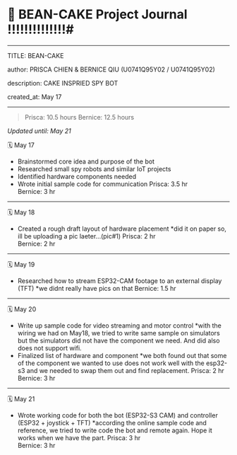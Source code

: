 # 📔 BEAN-CAKE Project Journal !!!!!!!!!!!!!!#
---
TITLE: BEAN-CAKE

author: PRISCA CHIEN & BERNICE QIU (U0741Q95Y02 / U0741Q95Y02)

description: CAKE INSPRIED SPY BOT

created_at: May 17

---

> Prisca: 10.5 hours 
> Bernice: 12.5 hours

_Updated until: May 21_


🗓️ May 17
- Brainstormed core idea and purpose of the bot
- Researched small spy robots and similar IoT projects
- Identified hardware components needed
- Wrote initial sample code for communication
Prisca: 3.5 hr  
Bernice: 3 hr

---

🗓️ May 18
- Created a rough draft layout of hardware placement
  *did it on paper so, ill be uploading a pic laeter...(pic#1)
Prisca: 2 hr  
Bernice: 2 hr

---

🗓️ May 19
- Researched how to stream ESP32-CAM footage to an external display (TFT)
  *we didnt really have pics on that 
Bernice: 1.5 hr

---

🗓️ May 20
- Write up sample code for video streaming and motor control
  *with the wiring we had on May18, we tried to write same sample on simulators but the simulators did not have the component we need. And did also does not support wifi.
- Finalized list of hardware and component
  *we both found out that some of the component we wanted to use does not work well with the esp32-s3 and we needed to swap them out and find replacement.
Prisca: 2 hr  
Bernice: 3 hr

---

🗓️ May 21
- Wrote working code for both the bot (ESP32-S3 CAM) and controller (ESP32 + joystick + TFT)
  *according the online sample code and reference, we tried to write code the bot and remote again. Hope it works when we have the part. 
Prisca: 3 hr  
Bernice: 3 hr
